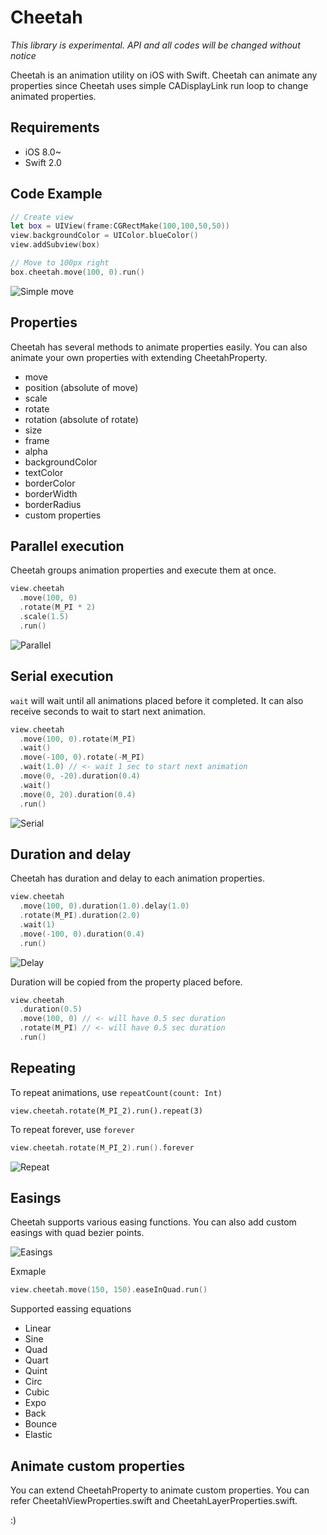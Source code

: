 Cheetah
======

*This library is experimental. API and all codes will be changed without notice*

Cheetah is an animation utility on iOS with Swift. Cheetah can animate any properties
since Cheetah uses simple CADisplayLink run loop
to change animated properties.

Requirements
----

- iOS 8.0~
- Swift 2.0

Code Example
----

```swift
// Create view
let box = UIView(frame:CGRectMake(100,100,50,50))
view.backgroundColor = UIColor.blueColor()
view.addSubview(box)

// Move to 100px right
box.cheetah.move(100, 0).run()
```

![Simple move](https://suguru.github.io/Cheetah/images/simple_move.gif)

Properties
----

Cheetah has several methods to animate properties easily. You can also animate your own properties with extending CheetahProperty.

- move
- position (absolute of move)
- scale
- rotate
- rotation (absolute of rotate)
- size
- frame
- alpha
- backgroundColor
- textColor
- borderColor
- borderWidth
- borderRadius
- custom properties

Parallel execution
----

Cheetah groups animation properties and execute them at once.

```swift
view.cheetah
  .move(100, 0)
  .rotate(M_PI * 2)
  .scale(1.5)
  .run()
```

![Parallel](https://suguru.github.io/Cheetah/images/parallel_move.gif)

Serial execution
----

`wait` will wait until all animations placed before it completed.
It can also receive seconds to wait to start next animation.

```swift
view.cheetah
  .move(100, 0).rotate(M_PI)
  .wait()
  .move(-100, 0).rotate(-M_PI)
  .wait(1.0) // <- wait 1 sec to start next animation
  .move(0, -20).duration(0.4)
  .wait()
  .move(0, 20).duration(0.4)
  .run()
```

![Serial](https://suguru.github.io/Cheetah/images/serial_move.gif)

Duration and delay
----

Cheetah has duration and delay to each animation properties.

```swift
view.cheetah
  .move(100, 0).duration(1.0).delay(1.0)
  .rotate(M_PI).duration(2.0)
  .wait(1)
  .move(-100, 0).duration(0.4)
  .run()
```

![Delay](https://suguru.github.io/Cheetah/images/delay_move.gif)

Duration will be copied from the property placed before.

```swift
view.cheetah
  .duration(0.5)
  .move(100, 0) // <- will have 0.5 sec duration
  .rotate(M_PI) // <- will have 0.5 sec duration
  .run()
```

Repeating
----

To repeat animations, use `repeatCount(count: Int)`

```swfit
view.cheetah.rotate(M_PI_2).run().repeat(3)
```

To repeat forever, use `forever`

```swift
view.cheetah.rotate(M_PI_2).run().forever
```
![Repeat](https://suguru.github.io/Cheetah/images/repeat_move.gif)

Easings
----

Cheetah supports various easing functions. You can also add custom easings with quad bezier points.

![Easings](https://suguru.github.io/Cheetah/images/easings.gif)

Exmaple

```swift
view.cheetah.move(150, 150).easeInQuad.run()
```

Supported eassing equations

- Linear
- Sine
- Quad
- Quart
- Quint
- Circ
- Cubic
- Expo
- Back
- Bounce
- Elastic

Animate custom properties
----

You can extend CheetahProperty to animate custom properties. You can refer CheetahViewProperties.swift and CheetahLayerProperties.swift.

:)
